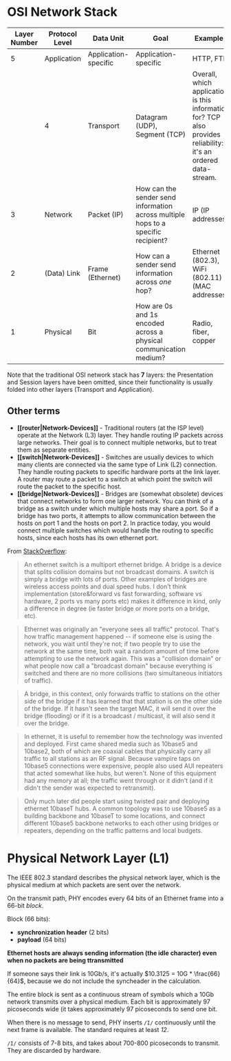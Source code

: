 # OSI Network Stack

| Layer Number | Protocol Level | Data Unit | Goal | Examples |
| ------------ | -------------- | --------- | ---- | -------- |
| 5 | Application | Application-specific | Application-specific | HTTP, FTP |
| | 4 | Transport | Datagram (UDP), Segment (TCP) | Overall, which application is this information for? TCP also provides reliability: it's an ordered data-stream. | TCP, UDP |
| 3 | Network | Packet (IP) | How can the sender send information across multiple hops to a specific recipient? | IP (IP addresses) |
| 2 | (Data) Link | Frame (Ethernet) | How can a sender send information across *one* hop? | Ethernet (802.3), WiFi (802.11) (MAC addresses) |
| 1 | Physical | Bit | How are 0s and 1s encoded across a physical communication medium? | Radio, fiber, copper |

Note that the traditional OSI network stack has **7** layers: the Presentation and Session layers have been omitted, since their functionality is usually folded into other layers (Transport and Application).

## Other terms

* **[[router|Network-Devices]]** - Traditional routers (at the ISP level) operate at the Network (L3) layer. They handle routing IP packets across large networks. Their goal is to connect multiple networks, but to treat them as separate entities.
* **[[switch|Network-Devices]]** - Switches are usually devices to which many clients are connected via the same type of Link (L2) connection. They handle routing packets to specific hardware ports at the link layer. A router may route a packet to a switch at which point the switch will route the packet to the specific host.
* **[[bridge|Network-Devices]]** - Bridges are (somewhat obsolete) devices that connect networks to form one larger network. You can think of a bridge as a switch under which multiple hosts may share a port. So if a bridge has two ports, it attempts to allow communication between the hosts on port 1 and the hosts on port 2.  In practice today, you would connect multiple switches which would handle the routing to specific hosts, since each hosts has its own ethernet port.

From [StackOverflow](https://serverfault.com/questions/78184/whats-the-difference-between-a-bridge-and-a-switch):

> An ethernet switch is a multiport ethernet bridge. A bridge is a device that splits collision domains but not broadcast domains. A switch is simply a bridge with lots of ports. Other examples of bridges are wireless access points and dual speed hubs. I don't think implementation (store&forward vs fast forwarding, software vs hardware, 2 ports vs many ports etc) makes it difference in kind, only a difference in degree (ie faster bridge or more ports on a bridge, etc).

> Ethernet was originally an "everyone sees all traffic" protocol. That's how traffic management happened -- if someone else is using the network, you wait until they're not; if two people try to use the network at the same time, both wait a random amount of time before attempting to use the network again. This was a "collision domain" or what people now call a "broadcast domain" because everything is switched and there are no more collisions (two simultaneous initiators of traffic).

> A bridge, in this context, only forwards traffic to stations on the other side of the bridge if it has learned that that station is on the other side of the bridge. If it hasn't seen the target MAC, it will send it over the bridge (flooding) or if it is a broadcast / multicast, it will also send it over the bridge.

> In ethernet, it is useful to remember how the technology was invented and deployed. First came shared media such as 10base5 and 10base2, both of which are coaxial cables that physically carry all traffic to all stations as an RF signal. Because vampire taps on 10base5 connections were expensive, people also used AUI repeaters that acted somewhat like hubs, but weren't. None of this equipment had any memory at all; the traffic went through or it didn't (and if it didn't the sender was expected to retransmit).

> Only much later did people start using twisted pair and deploying ethernet 10baseT hubs. A common topology was to use 10base5 as a building backbone and 10baseT to some locations, and connect different 10base5 backbone networks to each other using bridges or repeaters, depending on the traffic patterns and local budgets.

# Physical Network Layer (L1)

The IEEE 802.3 standard describes the physical network layer, which is the physical medium at which packets are sent over the network.

On the transmit path, PHY encodes every 64 bits of an Ethernet frame into a 66-bit *block*.

Block (66 bits):
* **synchronization header** (2 bits)
* **payload** (64 bits)

**Ethernet hosts are always sending information (the idle character) even when no packets are being ttransmitted**

If someone says their link is 10Gb/s, it's actually $10.3125 = 10G * \frac{66}{64}$, because we do not include the syncheader in the calculation.

The entire block is sent as a continuous stream of symbols which a 10Gb network transmits over a physical medium. Each bit is approximately 97 picoseconds wide (it takes approximately 97 picoseconds to send one bit.

When there is no message to send, PHY inserts `/I/` continuously until the next frame is available. The standard requires at least *12*. 

`/I/` consists of 7-8 bits, and takes about 700-800 picoseconds to transmit. They are discarded by hardware.
